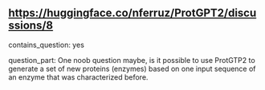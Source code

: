 ## https://huggingface.co/nferruz/ProtGPT2/discussions/8

contains_question: yes

question_part: One noob question maybe, is it possible to use ProtGTP2 to generate a set of new proteins (enzymes) based on one input sequence of an enzyme that was characterized before.